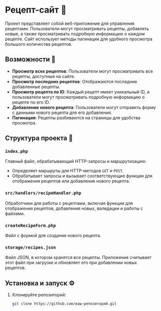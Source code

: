 # Рецепт-сайт 🍳

Проект представляет собой веб-приложение для управления рецептами. Пользователи могут просматривать рецепты, добавлять новые, а также просматривать подробную информацию о каждом рецепте. Сайт использует методы пагинации для удобного просмотра большого количества рецептов.

## Возможности 🚀

- **Просмотр всех рецептов**: Пользователи могут просматривать все рецепты, доступные на сайте.
- **Просмотр последних рецептов**: Отображаются последние добавленные рецепты.
- **Просмотр рецепта по ID**: Каждый рецепт имеет уникальный ID, и пользователи могут просматривать подробную информацию о рецепте по его ID.
- **Добавление нового рецепта**: Пользователи могут отправить форму с данными нового рецепта для его добавления.
- **Пагинация**: Рецепты разбиваются на страницы для удобства просмотра.

## Структура проекта 📂

### `index.php`

Главный файл, обрабатывающий HTTP-запросы и маршрутизацию:
- Определяет маршруты для HTTP-методов `GET` и `POST`.
- Обрабатывает запросы и вызывает соответствующие функции для отображения рецептов или добавления нового рецепта.

### `src/handlers/recipeHandler.php`

Обработчики для работы с рецептами, включая функции для отображения рецептов, добавления новых, валидации и работы с файлами.

### `createRecipeForm.php`

Файл с формой для создания нового рецепта.

### `storage/recipes.json`

Файл JSON, в котором хранятся все рецепты. Приложение считывает этот файл при загрузке и обновляет его при добавлении новых рецептов.

## Установка и запуск ⚙️

1. Клонируйте репозиторий:
   ```bash
   git clone https://github.com/ваш-репозиторий.git
